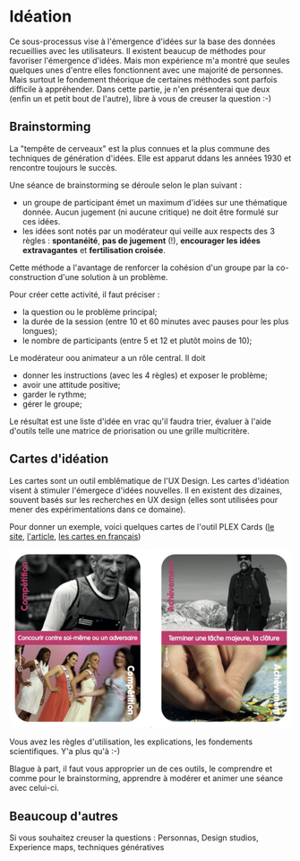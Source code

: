 # Idéation
Ce sous-processus vise à l'émergence d'idées sur la base des données recueillies avec les utilisateurs. Il existent beaucup de méthodes pour favoriser l'émergence d'idées. Mais mon expérience m'a montré que seules quelques unes d'entre elles fonctionnent avec une majorité de personnes. Mais surtout le fondement théorique de certaines méthodes sont parfois difficile à appréhender. Dans cette partie, je n'en présenterai que deux (enfin un et petit bout de l'autre), libre à vous de creuser la question :-)

## Brainstorming
La "tempête de cerveaux" est la plus connues et la plus commune des techniques de génération d'idées. Elle est apparut ddans les années 1930 et rencontre toujours le succès.

Une séance de brainstorming se déroule selon le plan suivant :
* un groupe de participant émet un maximum d'idées sur une thématique donnée. Aucun jugement (ni aucune critique) ne doit être formulé sur ces idées.
* les idées sont notés par un modérateur qui veille aux respects des 3 règles : **spontanéité**, **pas de jugement** (!), **encourager les idées extravagantes** et **fertilisation croisée**.

Cette méthode a l'avantage de renforcer la cohésion d'un groupe par la co-construction d'une solution à un problème.

Pour créer cette activité, il faut préciser :
* la question ou le problème principal;
* la durée de la session (entre 10 et 60 minutes avec pauses pour les plus longues);
* le nombre de participants (entre 5 et 12 et plutôt moins de 10);

Le modérateur oou animateur a un rôle central. Il doit
* donner les instructions (avec les 4 règles) et exposer le problème;
* avoir une attitude positive;
* garder le rythme;
* gérer le groupe;

Le résultat est une liste d'idée en vrac qu'il faudra trier, évaluer à l'aide d'outils telle une matrice de priorisation ou une grille multicritère.

## Cartes d'idéation
Les cartes sont un outil emblêmatique de l'UX Design. Les cartes d'idéation visent à stimuler l'émergece d'idées nouvelles. Il en existent des dizaines, souvent basés sur les recherches en UX design (elles sont utilisées pour mener des expérimentations dans ce domaine).

Pour donner un exemple, voici quelques cartes de l'outil PLEX Cards ([le site](http://www.funkydesignspaces.com/plex/), [l'article](bibliographie.md), [les cartes en français](http://www.funkydesignspaces.com/plex/PLEX_Cards_French.pdf))

![Exemples de 2 PLEX Cards en français](resources/exemple_PLEXCards.png)

Vous avez les règles d'utilisation, les explications, les fondements scientifiques. Y'a plus qu'à :-)

Blague à part, il faut vous approprier un de ces outils, le comprendre et comme pour le brainstorming, apprendre à modérer et animer une séance avec celui-ci.

## Beaucoup d'autres
Si vous souhaitez creuser la questions : Personnas, Design studios, Experience maps, techniques génératives